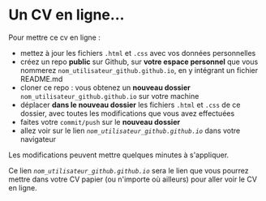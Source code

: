 # Un CV en ligne...

Pour mettre ce cv en ligne :
- mettez à jour les fichiers ``.html`` et ``.css`` avec vos données personnelles
- créez un repo **public** sur Github, sur **votre espace personnel** que vous nommerez ``nom_utilisateur_github.github.io``, en y intégrant un fichier README.md
- cloner ce repo : vous obtenez un **nouveau dossier** ``nom_utilisateur_github.github.io`` sur votre machine
- déplacer **dans le nouveau dossier** les fichiers ``.html`` et ``.css`` de ce dossier, avec toutes les modifications que vous avez effectuées
- faites votre ``commit/push`` sur le **nouveau dossier**
- allez voir sur le lien *``nom_utilisateur_github.github.io``* dans votre navigateur

Les modifications peuvent mettre quelques minutes à s'appliquer.

Ce lien *``nom_utilisateur_github.github.io``* sera le lien que vous pourrez mettre dans votre CV papier (ou n'importe où ailleurs) pour aller voir le CV en ligne.

